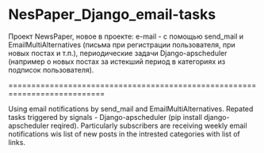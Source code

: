 # NesPaper_Django_email-tasks

 Проект NewsPaper, новое в проекте: e-mail - с помощью send_mail и EmailMultiAlternatives (письма при регистрации пользователя,
 при новых постах и т.п.), периодические задачи Django-apscheduler (например о новых постах за истекший период в категориях из подписок пользователя).
 
===========================================================================

Using email notifications by send_mail and  EmailMultiAlternatives.
Repated tasks triggered by signals - Django-apscheduler (pip install django-apscheduler reqired).
Particularly subscribers are receiving weekly email notifications wis list of new posts in the intrested categories with list of links.
